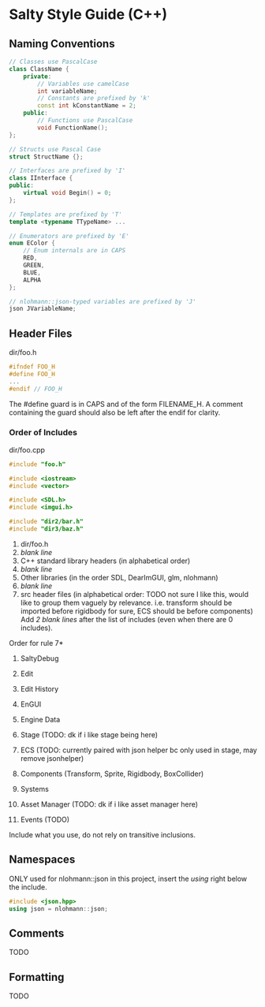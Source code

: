 # Salty Style Guide (C++)

## Naming Conventions
```C++
// Classes use PascalCase
class ClassName {
    private:
        // Variables use camelCase
        int variableName;
        // Constants are prefixed by 'k'
        const int kConstantName = 2;
    public:
        // Functions use PascalCase
        void FunctionName();
};

// Structs use Pascal Case
struct StructName {};

// Interfaces are prefixed by 'I'
class IInterface {
public:
    virtual void Begin() = 0;    
};

// Templates are prefixed by 'T'
template <typename TTypeName> ...

// Enumerators are prefixed by 'E'
enum EColor {
    // Enum internals are in CAPS
    RED, 
    GREEN, 
    BLUE, 
    ALPHA
};

// nlohmann::json-typed variables are prefixed by 'J' 
json JVariableName;
```

## Header Files
dir/foo.h
```C++
#ifndef FOO_H
#define FOO_H
...
#endif // FOO_H
```
The #define guard is in CAPS and of the form FILENAME_H. A comment containing the guard should also be left after the endif for clarity.

### Order of Includes
dir/foo.cpp
```C++
#include "foo.h"

#include <iostream>
#include <vector>

#include <SDL.h>
#include <imgui.h>

#include "dir2/bar.h"
#include "dir3/baz.h"
```
1. dir/foo.h
2. *blank line*
3. C++ standard library headers (in alphabetical order)
4. *blank line*
5. Other libraries (in the order SDL, DearImGUI, glm, nlohmann)
6. *blank line*
7. src header files (in alphabetical order: TODO not sure I like this, would like to group them vaguely by relevance. i.e. transform should be 
imported before rigidbody for sure, ECS should be before components) 
Add *2 blank lines* after the list of includes (even when there are 0 includes).

Order for rule 7*
1. SaltyDebug
2. Edit
3. Edit History
4. EnGUI
5. Engine Data
6. Stage (TODO: dk if i like stage being here)

1. ECS (TODO: currently paired with json helper bc only used in stage, may remove jsonhelper)
2. Components (Transform, Sprite, Rigidbody, BoxCollider)
3. Systems
4. Asset Manager (TODO: dk if i like asset manager here)
5. Events (TODO)


Include what you use, do not rely on transitive inclusions.

## Namespaces
ONLY used for nlohmann::json in this project, insert the *using* right below the include.
```C++
#include <json.hpp>
using json = nlohmann::json;
```

## Comments
TODO

## Formatting
TODO